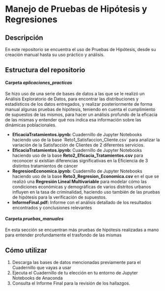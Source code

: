 <h1> Manejo de Pruebas de Hipótesis y Regresiones</h1>
<h2> Descripción </h2>
<p> En este repositorio se encuentra el uso de Pruebas de Hipótesis, desde su creación manual hasta su uso práctico y análisis.  </p>

<h2> Estructura del repositorio</h2>

<h4>Carpeta <i>aplicaciones_practicas</i></h4>
<p>
    Se hizo uso de una serie de bases de datos a las que se le realizó un Análisis Exploratorio de Datos, para encontrar las distribuciones y estadísticos de los datos entregados, y realizar posteriormente de forma manual algunas pruebas de hipótesis, teniendo en cuenta el cumplimiento de supuestos de las mismos, para hacer un análisis profundo de la eficacia de las mismas y entender qué nos indica esa información sobre las dinámicas poblacionales.
    <ul>
        <li><b>EficaciaTratamientos.ipynb: </b> Cuadernillo de Jupyter Notebooks haciendo uso de la base `Reto1_Satisfaccion_Cliente.csv` para analizar la variación de la Satisfacción de Clientes de 2 diferentes servicios.</li>
        <li><b>EficaciaTratamientos.ipynb: </b> Cuadernillo de Jupyter Notebooks haciendo uso de la base <b>Reto2_Eficacia_Tratamientos.csv</b> para reconocer si existían diferencias significativas en la Eficiencia de 3 distintos tratamientos de cáncer</li>
        <li><b>RegresionEconomica.ipynb:</b> Cuadernillo de Jupyter Notebooks haciendo uso de la base <b>Reto3_Regresion_Economica.csv</b> en el que se realizó una <b>Regresión Lineal Multivariable</b> para modelar cómo las condiciones económicas y demográficas de varios distritos urbanos influyen en la tasa de criminalidad, haciendo uso también de las pruebas de hipótesis para la verificación de supuestos.</li>
        <li><b>InformeFinal.pdf:</b> Informe con el análisis detallado de los resultados encontrados y conclusiones relevantes</li>
    </ul>
<h4>Carpeta <i>pruebas_manuales</i></h4>
<p>En esta sección se encuentran más pruebas de hipótesis realizadas a mano para entender profundamente el trasfondo de las mismas</p>

<h2> Cómo utilizar</h2>
    <ol>
        <li>Descarga las bases de datos mencionadas previamente para el Cuadernillo que vayas a usar</li>
        <li>Ejecuta el Cuadernillo de tu elección en tu entorno de Jupyter Notebooks de Anaconda</li>
        <li>Consulta el Informe Final para la revisión de los hallazgos.</li>
    </ol>
</p>
